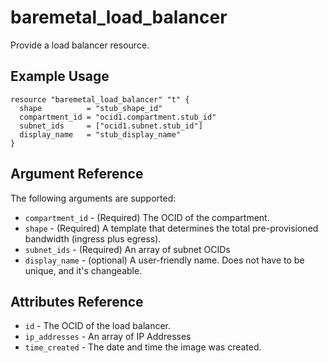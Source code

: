 # baremetal\_load\_balancer

Provide a load balancer resource.

## Example Usage

```
resource "baremetal_load_balancer" "t" {
  shape          = "stub_shape_id"
  compartment_id = "ocid1.compartment.stub_id"
  subnet_ids     = ["ocid1.subnet.stub_id"]
  display_name   = "stub_display_name"
}
```

## Argument Reference

The following arguments are supported:

* `compartment_id` - (Required) The OCID of the compartment.
* `shape` - (Required) A template that determines the total pre-provisioned bandwidth (ingress plus egress).
* `subnet_ids` - (Required) An array of subnet OCIDs
* `display_name` - (optional) A user-friendly name. Does not have to be unique, and it's changeable.

## Attributes Reference
* `id` - The OCID of the load balancer.
* `ip_addresses` - An array of IP Addresses
* `time_created` - The date and time the image was created.
